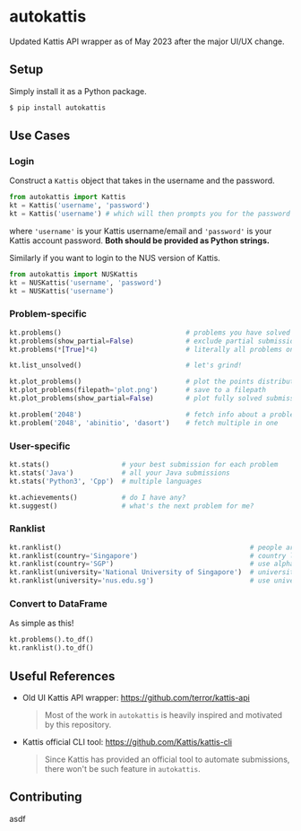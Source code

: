 # autokattis

Updated Kattis API wrapper as of May 2023 after the major UI/UX change.

## Setup

Simply install it as a Python package.

```sh
$ pip install autokattis
```

## Use Cases

### Login

Construct a `Kattis` object that takes in the username and the password.

```py
from autokattis import Kattis
kt = Kattis('username', 'password')
kt = Kattis('username') # which will then prompts you for the password
```

where `'username'` is your Kattis username/email and `'password'` is your Kattis account password. **Both should be provided as Python strings.**

Similarly if you want to login to the NUS version of Kattis.

```py
from autokattis import NUSKattis
kt = NUSKattis('username', 'password')
kt = NUSKattis('username')
```

### Problem-specific

```py
kt.problems()                               # problems you have solved so far
kt.problems(show_partial=False)             # exclude partial submissions
kt.problems(*[True]*4)                      # literally all problems on Kattis

kt.list_unsolved()                          # let's grind!

kt.plot_problems()                          # plot the points distribution
kt.plot_problems(filepath='plot.png')       # save to a filepath
kt.plot_problems(show_partial=False)        # plot fully solved submissions

kt.problem('2048')                          # fetch info about a problem
kt.problem('2048', 'abinitio', 'dasort')    # fetch multiple in one
```

### User-specific

```py
kt.stats()                  # your best submission for each problem
kt.stats('Java')            # all your Java submissions
kt.stats('Python3', 'Cpp')  # multiple languages

kt.achievements()           # do I have any?
kt.suggest()                # what's the next problem for me?
```

### Ranklist

```py
kt.ranklist()                                               # people around you
kt.ranklist(country='Singapore')                            # country leaderboard
kt.ranklist(country='SGP')                                  # use alpha-3 code instead
kt.ranklist(university='National University of Singapore')  # university leaderboard
kt.ranklist(university='nus.edu.sg')                        # use university domain instead
```

### Convert to DataFrame

As simple as this!

```py
kt.problems().to_df()
kt.ranklist().to_df()
```

## Useful References

- Old UI Kattis API wrapper: https://github.com/terror/kattis-api

    > Most of the work in `autokattis` is heavily inspired and motivated by this repository.

- Kattis official CLI tool: https://github.com/Kattis/kattis-cli

    > Since Kattis has provided an official tool to automate submissions, there won't be such feature in `autokattis`.

## Contributing

asdf